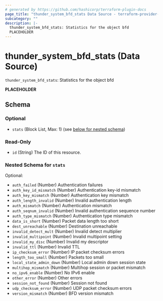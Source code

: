 ```yaml
---
# generated by https://github.com/hashicorp/terraform-plugin-docs
page_title: "thunder_system_bfd_stats Data Source - terraform-provider-thunder"
subcategory: ""
description: |-
  thunder_system_bfd_stats: Statistics for the object bfd
  PLACEHOLDER
---
```


# thunder_system_bfd_stats (Data Source)

`thunder_system_bfd_stats`: Statistics for the object bfd

__PLACEHOLDER__



<!-- schema generated by tfplugindocs -->
## Schema

### Optional

- `stats` (Block List, Max: 1) (see [below for nested schema](#nestedblock--stats))

### Read-Only

- `id` (String) The ID of this resource.

<a id="nestedblock--stats"></a>
### Nested Schema for `stats`

Optional:

- `auth_failed` (Number) Authentication failures
- `auth_key_id_mismatch` (Number) Authentication key-id mismatch
- `auth_key_mismatch` (Number) Authentication key mismatch
- `auth_length_invalid` (Number) Invalid authentication length
- `auth_mismatch` (Number) Authentication mismatch
- `auth_seqnum_invalid` (Number) Invalid authentication sequence number
- `auth_type_mismatch` (Number) Authentication type mismatch
- `data_is_short` (Number) Packet data length too short
- `dest_unreachable` (Number) Destination unreachable
- `invalid_detect_mult` (Number) Invalid detect multiplier
- `invalid_multipoint` (Number) Invalid multipoint setting
- `invalid_my_disc` (Number) Invalid my descriptor
- `invalid_ttl` (Number) Invalid TTL
- `ip_checksum_error` (Number) IP packet checksum errors
- `length_too_small` (Number) Packets too small
- `local_state_admin_down` (Number) Local admin down session state
- `multihop_mismatch` (Number) Multihop session or packet mismatch
- `no_ipv6_enable` (Number) No IPv6 enable
- `other_error` (Number) Other errors
- `session_not_found` (Number) Session not found
- `udp_checksum_error` (Number) UDP packet checksum errors
- `version_mismatch` (Number) BFD version mismatch


